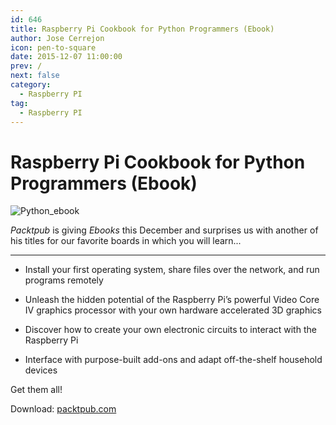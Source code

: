 ```yaml
---
id: 646
title: Raspberry Pi Cookbook for Python Programmers (Ebook)
author: Jose Cerrejon
icon: pen-to-square
date: 2015-12-07 11:00:00
prev: /
next: false
category:
  - Raspberry PI
tag:
  - Raspberry PI
---
```


# Raspberry Pi Cookbook for Python Programmers (Ebook)

![Python_ebook](/images/2015/12/rpi%20python.png)

*Packtpub* is giving *Ebooks* this December and surprises us with another of his titles for our favorite boards in which you will learn...

- - -
* Install your first operating system, share files over the network, and run programs remotely

* Unleash the hidden potential of the Raspberry Pi’s powerful Video Core IV graphics processor with your own hardware accelerated 3D graphics

* Discover how to create your own electronic circuits to interact with the Raspberry Pi

* Interface with purpose-built add-ons and adapt off-the-shelf household devices

Get them all!

Download: [packtpub.com](https://www.packtpub.com/packt/offers/free-learning)